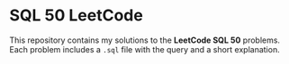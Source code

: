 # SQL 50 LeetCode

This repository contains my solutions to the **LeetCode SQL 50** problems.  
Each problem includes a `.sql` file with the query and a short explanation.
